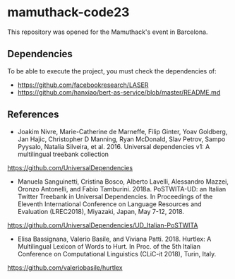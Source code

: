 # mamuthack-code23
This repository was opened for the Mamuthack's event in Barcelona.

## Dependencies
To be able to execute the project, you must check the dependencies of:
- https://github.com/facebookresearch/LASER
- https://github.com/hanxiao/bert-as-service/blob/master/README.md

## References

- Joakim Nivre, Marie-Catherine de Marneffe, Filip  Ginter, Yoav  Goldberg, Jan Hajic, Christopher D Manning, Ryan McDonald, Slav Petrov, Sampo Pyysalo, Natalia Silveira, et al. 2016. Universal dependencies v1: A multilingual treebank collection

https://github.com/UniversalDependencies

- Manuela Sanguinetti, Cristina Bosco, Alberto Lavelli, Alessandro Mazzei, Oronzo Antonelli, and Fabio Tamburini. 2018a. PoSTWITA-UD:  an Italian Twitter Treebank in Universal Dependencies. In Proceedings of the Eleventh International Conference on Language Resources and Evaluation (LREC2018), Miyazaki, Japan, May 7-12, 2018.

https://github.com/UniversalDependencies/UD_Italian-PoSTWITA

- Elisa Bassignana, Valerio Basile, and Viviana Patti. 2018. Hurtlex: A Multilingual Lexicon of Words to Hurt. In Proc. of the 5th Italian Conference on Computational Linguistics (CLiC-it 2018), Turin, Italy.

https://github.com/valeriobasile/hurtlex
